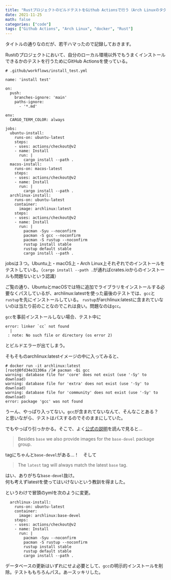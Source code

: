 ```yaml
---
title: "RustプロジェクトのビルドテストをGithub Actionsで行う（Arch Linuxのタグに要注意）"
date: 2021-11-25
math: false
categories: ["code"]
tags: ["Github Actions", "Arch Linux", "docker", "Rust"]
---
```


タイトルの通りなのだが、若干ハマったので記録しておきます。

Rustのプロジェクトにおいて、自分のローカル環境以外でもうまくインストールできるかのテストを行うためにGitHub Actionsを使っている。

```
# .github/workflows/install_test.yml

name: 'install test'

on:
  push:
    branches-ignore: 'main'
    paths-ignore:
      - '*.md'

env:
  CARGO_TERM_COLOR: always

jobs:
  ubuntu-install:
    runs-on: ubuntu-latest
    steps:
    - uses: actions/checkout@v2
    - name: Install
      run: |
        cargo install --path .
  macos-install:
    runs-on: macos-latest
    steps:
    - uses: actions/checkout@v2
    - name: Install
      run: |
        cargo install --path .
  archlinux-install:
    runs-on: ubuntu-latest
    container:
      image: archlinux:latest
    steps:
    - uses: actions/checkout@v2
    - name: Install
      run: |
        pacman -Syu --noconfirm
        pacman -S gcc --noconfirm
        pacman -S rustup --noconfirm
        rustup install stable
        rustup default stable
        cargo install --path .
```

jobsは３つ。Ubuntu上・macOS上・Arch Linux上それぞれでのインストールをテストしている。（`cargo install --path .`が通ればcrates.ioからのインストールも問題ないという認識）

ご覧の通り、UbuntuとmacOSでは特に追加でライブラリをインストールする必要なくパスしているが、archlinux:latestを使った最後のテストでは、`gcc`と`rustup`を先にインストールしている。
`rustup`がarchlinux:latestに含まれていないのは当たり前のことなのでこれは良い。問題なのは`gcc`。

`gcc`を事前インストールしない場合、テスト中に

```
error: linker `cc` not found
  |
 : note: No such file or directory (os error 2)
```

とビルドエラーが出てしまう。

そもそものarchlinux:latestイメージの中に入ってみると、

```
# docker run -it archlinux:latest
[root@0fd34e31306a /]# pacman -Qi gcc
warning: database file for 'core' does not exist (use '-Sy' to download)
warning: database file for 'extra' does not exist (use '-Sy' to download)
warning: database file for 'community' does not exist (use '-Sy' to download)
error: package 'gcc' was not found
```

うーん、やっぱり入ってない。`gcc`が含まれてないなんて、そんなことある？　と思いながら、テストはパスするのでそのままにしていた。

でもやっぱり引っかかる。そこで、よく[公式の説明](https://hub.docker.com/_/archlinux)を読んで見ると…

> Besides `base` we also provide images for the `base-devel` package group.

tagにちゃんと`base-devel`がある…！　そして

> The `latest` tag will always match the latest `base` tag.

はい、ありがちな`base-devel`抜け。  
何も考えずlatestを使ってはいけないという教訓を得ました。

というわけで冒頭のymlを次のように変更。

```
  archlinux-install:
    runs-on: ubuntu-latest
    container:
      image: archlinux:base-devel
    steps:
    - uses: actions/checkout@v2
    - name: Install
      run: |
        pacman -Syu --noconfirm
        pacman -S rustup --noconfirm
        rustup install stable
        rustup default stable
        cargo install --path .
```

データベースの更新はいずれにせよ必要として、`gcc`の明示的インストールを削除。テストももちろんパス。あースッキリした。
